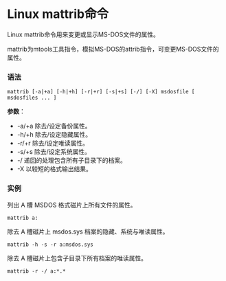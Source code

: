 
# Linux mattrib命令



Linux mattrib命令用来变更或显示MS-DOS文件的属性。

mattrib为mtools工具指令，模拟MS-DOS的attrib指令，可变更MS-DOS文件的属性。

### 语法

```
mattrib [-a|+a] [-h|+h] [-r|+r] [-s|+s] [-/] [-X] msdosfile [ msdosfiles ... ]
```

**参数**：

*   -a/+a 除去/设定备份属性。
*   -h/+h 除去/设定隐藏属性。
*   -r/+r 除去/设定唯读属性。
*   -s/+s 除去/设定系统属性。
*   -/ 递回的处理包含所有子目录下的档案。
*   -X 以较短的格式输出结果。

### 实例

列出 A 槽 MSDOS 格式磁片上所有文件的属性。

```
mattrib a: 
```

除去 A 槽磁片上 msdos.sys 档案的隐藏、系统与唯读属性。

```
mattrib -h -s -r a:msdos.sys
```

除去 A 槽磁片上包含子目录下所有档案的唯读属性。

```
mattrib -r -/ a:*.*
```




